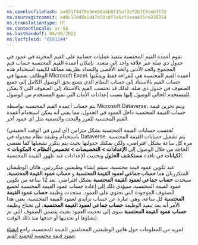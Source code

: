```yaml
---
ms.openlocfilehash: aa821f44f8e0eeb8a6b0115af3ef2b7f8ceb7132
ms.sourcegitcommit: ed8c17dd8e1d47c00cdf7e6cf1aaa435ce228854
ms.translationtype: HT
ms.contentlocale: ar-SA
ms.lasthandoff: 04/06/2022
ms.locfileid: "8551244"
---
```

تقوم أعمدة القيم المحتسبة بتنفيذ عمليات حسابية على القيم المخزنة في عمود في جدول ذي صلة عبر علاقة واحد إلى متعدد. بإمكان أعمدة القيم المحتسبة حساب قيم المجموع والحد الأدنى والحد الأقصى والتعداد بطريقة مماثلة لكيفية استخدام هذه الوظائف نفسها في Microsoft Excel. أعمدة القيم المحتسبة هي للقراءة فقط ويمكنها حساب القيم بالاستناد إلى حساب النظام الذي يتمتع بحق الوصول الكامل إلى جميع الصفوف في جدول ذي صلة، لذلك قد تحتسب القيم بالاستناد إلى الصفوف التي لا يمكن للمستخدم الحالي الوصول إليها بسبب إعدادات الأمان التي تمنع المستخدم من الوصول.

يتم حساب أعمدة القيم المحتسبة بواسطة Microsoft Dataverse، ويتم تخزين قيمة حساب القيمة المحتسبة داخل العمود في الجدول، مما يعني أنه يمكن استخدام أعمدة القيم المحتسبة للفرز والبحث والتصفية مثل أي عمود آخر.

تُحتسب حسابات القيمة المحتسبة بشكل متزامن (أي ليس في الوقت الحقيقي) باستخدام وظيفة نظام مجدولة في Dataverse. يتم تشغيل حسابات القيمة المحتسبة مرة كل ساعة بشكل افتراضي، ولكن يمكنك جدولتها بحيث يتم يتكرر تشغيلها كما تقتضي الحاجة من خلال الوصول إلى **الإعدادات > التخصيصات > تخصيص النظام > المكونات > الكيانات** في نافذة **مستكشف الحلول** وتحديث الإعدادات عند ظهور القيمة المحتسبة. 

عند تكوين عمود قيمة محتسبة، سيتم إنشاء وظيفتين متكررتين. هاتان الوظيفتان المتكررتان هما **حساب جماعي لعمود القيمة المحتسبة‬** و **حساب عمود القيمة المحتسبة‬**. سيحدث **حساب جماعي لعمود القيمة المحتسبة** بشكل افتراضي، بعد 12 ساعة من تكوين عمود القيمة المحتسبة. سيؤدي ذلك إلى إعادة حساب عمود القيمة المحتسبة لجميع الصفوف الموجودة التي تحتوي على العمود. ستحدث وظيفة **حساب عمود القيمة المحتسبة** كل ساعة، وهي عبارة عن حساب تزايدي لعمود القيمة المحتسبة. يعني هذا الأمر أنه بعد تنفيذ الوظيفة **حساب جماعي لعمود القيمة المحتسبة**، لن تحتاج وظيفة **حساب عمود القيمة المحتسبة** سوى إلى تحديث العمود بحيث يتضمن الصفوف التي تم إنشاؤها أو تحديثها أو حذفها منذ ذلك الوقت.

لمزيد من المعلومات حول هاتين الوظيفتين المختلفتين للقيمة المحتسبة، راجع [إنشاء عمود قيمة محتسبة لتجميع القيم](/dynamics365/customerengagement/on-premises/customize/define-rollup-fields/?azure-portal=true).
